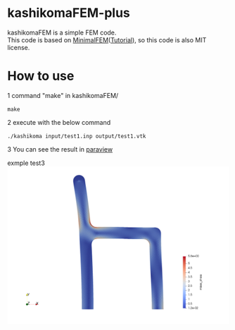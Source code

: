 # kashikomaFEM-plus

kashikomaFEM is a simple FEM code.  
This code is based on [MinimalFEM](https://github.com/podgorskiy/MinimalFEM/)([Tutorial](http://podgorskiy.com/spblog/304/writing-a-fem-solver-in-less-the-180-lines-of-code)), so this code is also MIT license.  

# How to use

1 command "make" in kashikomaFEM/
```
make
```

2 execute with the below command  
```
./kashikoma input/test1.inp output/test1.vtk
```

3 You can see the result in [paraview](https://www.paraview.org/)

exmple test3
![example test3](test3.png)
